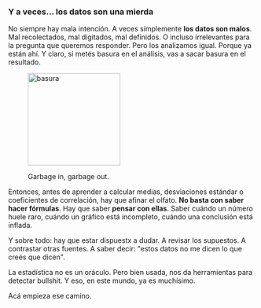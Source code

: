 ### Y a veces... los datos son una mierda

No siempre hay mala intención. A veces simplemente **los datos son malos**. Mal recolectados, mal digitados, mal definidos. O incluso irrelevantes para la pregunta que queremos responder. Pero los analizamos igual. Porque ya están ahí. Y claro, si metés basura en el análisis, vas a sacar basura en el resultado. 

<!-- BEGIN:IMG -->
<figure>
  <img src="https://raw.githubusercontent.com/heelgueta/edesc/refs/heads/main/src/img/basura.png" alt="basura" width="188">
  <figcaption><p>Garbage in, garbage out.</p></figcaption>
</figure>
<!-- END:IMG -->

Entonces, antes de aprender a calcular medias, desviaciones estándar o coeficientes de correlación, hay que afinar el olfato. **No basta con saber hacer fórmulas**. Hay que saber **pensar con ellas**. Saber cuándo un número huele raro, cuándo un gráfico está incompleto, cuándo una conclusión está inflada.

Y sobre todo: hay que estar dispuestx a dudar. A revisar los supuestos. A contrastar otras fuentes. A saber decir: "estos datos no me dicen lo que creés que dicen".

La estadística no es un oráculo. Pero bien usada, nos da herramientas para detectar bullshit. Y eso, en este mundo, ya es muchísimo.

Acá empieza ese camino.


